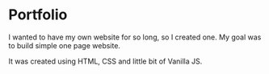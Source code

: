 # Portfolio

I wanted to have my own website for so long, so I created one. My goal was to build simple one page website.

It was created using HTML, CSS and little bit of Vanilla JS.
